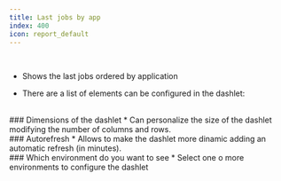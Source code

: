 ```yaml
---
title: Last jobs by app
index: 400
icon: report_default
---
```


    
<br />

* Shows the last jobs ordered by application

* There are a list of elements can be configured in the dashlet:

<br />
### Dimensions of the dashlet
* Can personalize the size of the dashlet modifying the number of columns and rows.

<br />
### Autorefresh
* Allows to make the dashlet more dinamic adding an automatic refresh (in minutes).

<br />
### Which environment do you want to see
* Select one o more environments to configure the dashlet